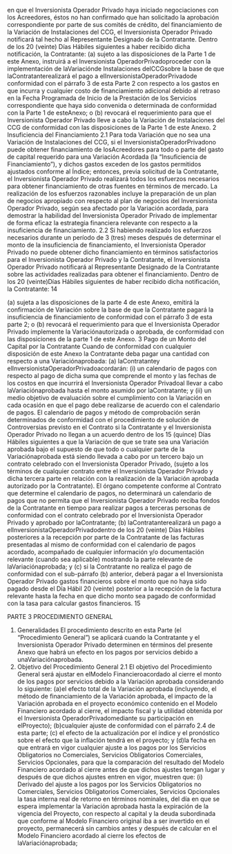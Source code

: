 en que el Inversionista Operador Privado haya iniciado negociaciones con los Acreedores, éstos no
han confirmado que han solicitado la aprobación correspondiente por parte de sus comités de
crédito, del financiamiento de la Variación de Instalaciones del CCG, el Inversionista Operador
Privado notificará tal hecho al Representante Designado de la Contratante. Dentro de los 20 (veinte)
Días Hábiles siguientes a haber recibido dicha notificación, la Contratante:
(a) sujeto a las disposiciones de la Parte 1 de este Anexo, instruirá a el Inversionista
OperadorPrivadoproceder con la implementación de laVariaciónde Instalaciones delCCGsobre la
base de que laContratanterealizará el pago a elInversionistaOperadorPrivadode conformidad con
el párrafo 3 de esta Parte 2 con respecto a los gastos en que incurra y cualquier costo de
financiamiento adicional debido al retraso en la Fecha Programada de Inicio de la Prestación de los
Servicios correspondiente que haya sido convenida o determinada de conformidad con la Parte 1 de
esteAnexo; o
(b) revocará el requerimiento para que el Inversionista Operador Privado lleve a cabo la
Variación de Instalaciones del CCG de conformidad con las disposiciones de la Parte 1 de este
Anexo.
2 Insuficiencia del Financiamiento
2.1 Para toda Variación que no sea una Variación de Instalaciones del CCG, si el
InversionistaOperadorPrivadono puede obtener financiamiento de losAcreedores para todo o parte
del gasto de capital requerido para una Variación Acordada (la “Insuficiencia de Financiamiento”),
y dichos gastos exceden de los gastos permitidos ajustados conforme al Índice; entonces, previa
solicitud de la Contratante, el Inversionista Operador Privado realizará todos los esfuerzos
necesarios para obtener financiamiento de otras fuentes en términos de mercado. La realización de
los esfuerzos razonables incluye la preparación de un plan de negocios apropiado con respecto al
plan de negocios del Inversionista Operador Privado, según sea afectado por la Variación acordada,
para demostrar la habilidad del Inversionista Operador Privado de implementar de forma eficaz la
estrategia financiera relevante con respecto a la insuficiencia de financiamiento.
2.2 Si habiendo realizado los esfuerzos necesarios durante un período de 3 (tres) meses
después de determinar el monto de la insuficiencia de financiamiento, el Inversionista Operador
Privado no puede obtener dicho financiamiento en términos satisfactorios para el Inversionista
Operador Privado y la Contratante, el Inversionista Operador Privado notificará al Representante
Designado de la Contratante sobre las actividades realizadas para obtener el financiamiento. Dentro
de los 20 (veinte)Días Hábiles siguientes de haber recibido dicha notificación, la Contratante:
14

(a) sujeta a las disposiciones de la parte 4 de este Anexo, emitirá la confirmación de
Variación sobre la base de que la Contratante pagará la insuficiencia de financiamiento de
conformidad con el párrafo 3 de esta parte 2; o
(b) revocará el requerimiento para que el Inversionista Operador Privado implemente la
Variaciónautorizada o aprobada, de conformidad con las disposiciones de la parte 1 de este Anexo.
3 Pago de un Monto del Capital por la Contratante
Cuando de conformidad con cualquier disposición de este Anexo la Contratante deba pagar
una cantidad con respecto a una Variaciónaprobada:
(a) laContratantey elInversionistaOperadorPrivadoacordarán:
(i) un calendario de pagos con respecto al pago de dicha suma que
comprende el monto y las fechas de los costos en que incurrirá el Inversionista Operador
Privadoal llevar a cabo laVariaciónaprobada hasta el monto asumido por laContratante; y
(ii) un medio objetivo de evaluación sobre el cumplimiento con la Variación en
cada ocasión en que el pago debe realizarse de acuerdo con el calendario de pagos. El
calendario de pagos y método de comprobación serán determinados de conformidad con el
procedimiento de solución de Controversias previsto en el Contrato si la Contratante y el
Inversionista Operador Privado no llegan a un acuerdo dentro de los 15 (quince) Días
Hábiles siguientes a que la Variación de que se trate sea una Variación aprobada bajo el
supuesto de que todo o cualquier parte de la Variaciónaprobada está siendo llevada a cabo
por un tercero bajo un contrato celebrado con el Inversionista Operador Privado, (sujeto a
los términos de cualquier contrato entre el Inversionista Operador Privado y dicha tercera
parte en relación con la realización de la Variación aprobada autorizado por la Contratante).
El órgano competente conforme al Contrato que determine el calendario de pagos, no
determinará un calendario de pagos que no permita que el Inversionista Operador Privado
reciba fondos de la Contratante en tiempo para realizar pagos a terceras personas de
conformidad con el contrato celebrado por el Inversionista Operador Privado y aprobado por
laContratante;
(b) laContratanterealizará un pago a elInversionistaOperadorPrivadodentro de los 20
(veinte) Días Hábiles posteriores a la recepción por parte de la Contratante de las facturas
presentadas al mismo de conformidad con el calendario de pagos acordado, acompañado de
cualquier información y/o documentación relevante (cuando sea aplicable) mostrando la parte
relevante de laVariaciónaprobada; y
(c) si la Contratante no realiza el pago de conformidad con el sub-párrafo (b) anterior,
deberá pagar a el Inversionista Operador Privado gastos financieros sobre el monto que no haya
sido pagado desde el Día Hábil 20 (veinte) posterior a la recepción de la factura relevante hasta la
fecha en que dicho monto sea pagado de conformidad con la tasa para calcular gastos financieros.
15

PARTE 3
PROCEDIMIENTO GENERAL
1. Generalidades
El procedimiento descrito en esta Parte (el “Procedimiento General”) se aplicará cuando la
Contratante y el Inversionista Operador Privado determinen en términos del presente Anexo que
habrá un efecto en los pagos por servicios debido a unaVariaciónaprobada.
2. Objetivo del Procedimiento General
2.1 El objetivo del Procedimiento General será ajustar en elModelo Financieroacordado
al cierre el monto de los pagos por servicios debido a la Variación aprobada considerando lo
siguiente:
(a)el efecto total de la Variación aprobada (incluyendo, el método de financiamiento de la
Variación aprobada, el impacto de la Variación aprobada en el proyecto económico contenido en el
Modelo Financiero acordado al cierre, el impacto fiscal y la utilidad obtenida por el Inversionista
OperadorPrivadomediante su participación en elProyecto);
(b)cualquier ajuste de conformidad con el párrafo 2.4 de esta parte;
(c) el efecto de la actualización por el índice y el pronóstico sobre el efecto que la
inflación tendrá en el proyecto; y
(d)la fecha en que entrará en vigor cualquier ajuste a los pagos por los Servicios
Obligatorios no Comerciales, Servicios Obligatorios Comerciales, Servicios Opcionales, para que la
comparación del resultado del Modelo Financiero acordado al cierre antes de que dichos ajustes
tengan lugar y después de que dichos ajustes entren en vigor, muestren que:
(i) Derivado del ajuste a los pagos por los Servicios Obligatorios no
Comerciales, Servicios Obligatorios Comerciales, Servicios Opcionales la tasa interna real
de retorno en términos nominales, del día en que se espera implementar la Variación
aprobada hasta la expiración de la vigencia del Proyecto, con respecto al capital y la deuda
subordinada que conforme al Modelo Financiero original iba a ser invertido en el proyecto,
permanecerá sin cambios antes y después de calcular en el Modelo Financiero acordado al
cierre los efectos de laVariaciónaprobada;
